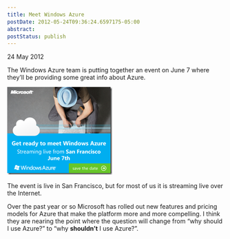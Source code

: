 ```yaml
---
title: Meet Windows Azure
postDate: 2012-05-24T09:36:24.6597175-05:00
abstract: 
postStatus: publish
---
```

24 May 2012

The Windows Azure team is putting together an event on June 7 where they’ll be providing some great info about Azure.

[![AzureBanner_300x250](binary/Windows-Live-Writer/Meet-Windows-Azure_85F0/AzureBanner_300x250_3.png "AzureBanner_300x250")](http://www.meetwindowsazure.com)

The event is live in San Francisco, but for most of us it is streaming live over the Internet.

Over the past year or so Microsoft has rolled out new features and pricing models for Azure that make the platform more and more compelling. I think they are nearing the point where the question will change from “why should I use Azure?” to “why **shouldn’t** I use Azure?”.
